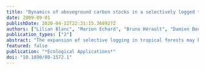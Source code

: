 ```yaml
---
title: "Dynamics of aboveground carbon stocks in a selectively logged tropical forest"
date: 2009-09-01
publishDate: 2020-04-12T22:31:15.368927Z
authors: ["Lilian Blanc", "Marion Echard", "Bruno Hérault", "Damien Bonal", "Eric Marcon", "Jérôme Chave", "Christopher Baraloto"]
publication_types: ["2"]
abstract: "The expansion of selective logging in tropical forests may be an important source of global carbon emissions. However, the effects of logging practices on the carbon cycle have never been quantified over long periods of time. We followed the fate of more than 60 000 tropical trees over 23 years to assess changes in aboveground carbon stocks in 48 1.56-ha plots in French Guiana that represent a gradient of timber harvest intensities, with and without intensive timber stand improvement (TSI) treatments to stimulate timber tree growth. Conventional selective logging led to emissions equivalent to more than a third of aboveground carbon stocks in plots without TSI (85 Mg C/ha), while plots with TSI lost more than one-half of aboveground carbon stocks (142 Mg C/ha). Within 20 years of logging, plots without TSI sequestered aboveground carbon equivalent to more than 80% of aboveground carbon lost to logging (-70.7 Mg C/ha), and our simulations predicted an equilibrium aboveground carbon balance within 45 years of logging. In contrast, plots with intensive TSI are predicted to require more than 100 years to sequester aboveground carbon lost to emissions. These results indicate that in some tropical forests aboveground carbon storage can be recovered within half a century after conventional logging at moderate harvest intensities."
featured: false
publication: "*Ecological Applications*"
doi: "10.1890/08-1572.1"
---
```


<span class="__dimensions_badge_embed__" data-doi="10.1890/08-1572.1"></span><script async src="https://badge.dimensions.ai/badge.js" charset="utf-8"></script>
